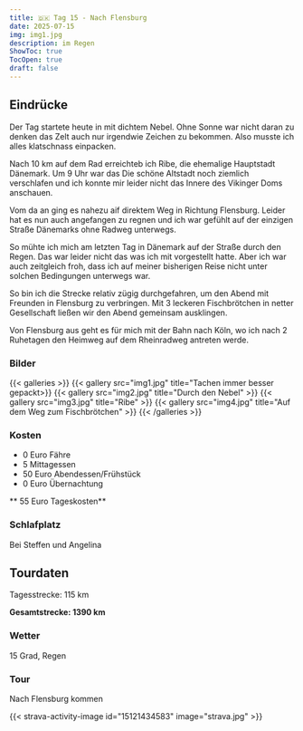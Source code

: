 ```yaml
---
title: 🇩🇰 Tag 15 - Nach Flensburg 
date: 2025-07-15
img: img1.jpg
description: im Regen
ShowToc: true
TocOpen: true
draft: false
---
```


## Eindrücke
Der Tag startete heute in mit dichtem Nebel. Ohne Sonne war nicht daran zu denken das Zelt auch nur irgendwie Zeichen zu bekommen. Also musste ich alles klatschnass einpacken. 

Nach 10 km auf dem Rad erreichteb ich Ribe, die ehemalige Hauptstadt Dänemark. Um 9 Uhr war das Die schöne Altstadt noch ziemlich verschlafen und ich konnte mir leider nicht das Innere des Vikinger Doms anschauen. 

Vom da an ging es nahezu aif direktem Weg in Richtung Flensburg. Leider hat es nun auch angefangen zu regnen und ich war gefühlt auf der einzigen Straße Dänemarks ohne Radweg unterwegs.

So mühte ich mich am letzten Tag in Dänemark auf der Straße durch den Regen. Das war leider nicht das was ich mit vorgestellt hatte. Aber ich war auch zeitgleich froh, dass ich auf meiner bisherigen Reise nicht unter solchen Bedingungen unterwegs war.

So bin ich die Strecke relativ zügig durchgefahren, um den Abend mit Freunden in Flensburg zu verbringen. Mit 3 leckeren Fischbrötchen in netter Gesellschaft ließen wir den Abend gemeinsam ausklingen. 

Von Flensburg aus geht es für mich mit der Bahn nach Köln, wo ich nach 2 Ruhetagen den Heimweg auf dem Rheinradweg antreten werde. 

### Bilder
{{< galleries >}}
{{< gallery src="img1.jpg" title="Tachen immer besser gepackt>}}
{{< gallery src="img2.jpg" title="Durch den Nebel" >}}
{{< gallery src="img3.jpg" title="Ribe" >}}
{{< gallery src="img4.jpg" title="Auf dem Weg zum Fischbrötchen" >}}
{{< /galleries >}}

### Kosten
- 0 Euro Fähre
- 5 Mittagessen 
- 50 Euro Abendessen/Frühstück 
- 0 Euro Übernachtung

** 55 Euro Tageskosten**

### Schlafplatz 
Bei Steffen und Angelina

## Tourdaten
Tagesstrecke: 115 km

**Gesamtstrecke: 1390 km**

### Wetter
15 Grad, Regen

### Tour
Nach Flensburg kommen

{{< strava-activity-image id="15121434583" image="strava.jpg" >}}